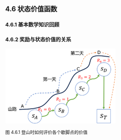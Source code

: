 
## 4.6 状态价值函数

### 4.6.1 基本数学知识回顾

### 4.6.2 奖励与状态价值的关系

<img src="./img/mountain.png" width=350>

图 4.6.1 登山时如何评价各个歇脚点的价值

